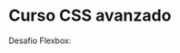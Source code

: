 <h1>Curso CSS avanzado</h1>
<p>Desafio Flexbox:</p>
<a href="https://mariamaya02.github.io/sistema-de-mensajeria/" Sistema de mensajería>
